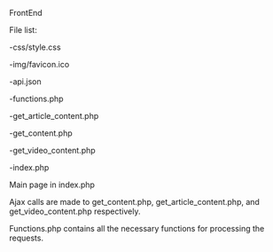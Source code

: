 FrontEnd

File list:

-css/style.css

-img/favicon.ico

-api.json

-functions.php

-get_article_content.php

-get_content.php

-get_video_content.php

-index.php


Main page in index.php

Ajax calls are made to get_content.php, get_article_content.php, and get_video_content.php respectively.  

Functions.php contains all the necessary functions for processing the requests.
